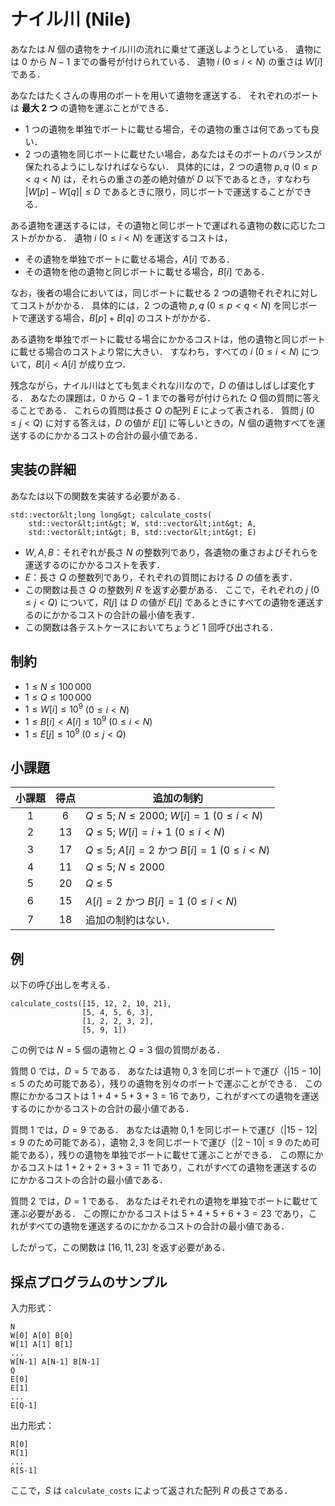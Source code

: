 # ナイル川 (Nile)

あなたは $N$ 個の遺物をナイル川の流れに乗せて運送しようとしている．
遺物には $0$ から $N-1$ までの番号が付けられている．
遺物 $i$ ($0 \leq i < N$) の重さは $W[i]$ である．

あなたはたくさんの専用のボートを用いて遺物を運送する．
それぞれのボートは **最大 $2$ つ** の遺物を運ぶことができる．

* $1$ つの遺物を単独でボートに載せる場合，その遺物の重さは何であっても良い．
* $2$ つの遺物を同じボートに載せたい場合，あなたはそのボートのバランスが保たれるようにしなければならない．
具体的には，$2$ つの遺物 $p,q$ ($0 \leq p < q < N$) は，それらの重さの差の絶対値が $D$ 以下であるとき，すなわち $|W[p] - W[q]| \leq D$ であるときに限り，同じボートで運送することができる．

ある遺物を運送するには，その遺物と同じボートで運ばれる遺物の数に応じたコストがかかる．
遺物 $i$ ($0 \leq i < N$) を運送するコストは，

* その遺物を単独でボートに載せる場合，$A[i]$ である．
* その遺物を他の遺物と同じボートに載せる場合，$B[i]$ である．

なお，後者の場合においては，同じボートに載せる $2$ つの遺物それぞれに対してコストがかかる．
具体的には，$2$ つの遺物 $p,q$ ($0 \leq p < q < N$) を同じボートで運送する場合，$B[p] + B[q]$ のコストがかかる．

ある遺物を単独でボートに載せる場合にかかるコストは，他の遺物と同じボートに載せる場合のコストより常に大きい．
すなわち，すべての $i$ ($0 \leq i < N$) について，$B[i] < A[i]$ が成り立つ．

残念ながら，ナイル川はとても気まぐれな川なので，$D$ の値はしばしば変化する．
あなたの課題は，$0$ から $Q-1$ までの番号が付けられた $Q$ 個の質問に答えることである．
これらの質問は長さ $Q$ の配列 $E$ によって表される．
質問 $j$ ($0 \leq j < Q$) に対する答えは，$D$ の値が $E[j]$ に等しいときの，$N$ 個の遺物すべてを運送するのにかかるコストの合計の最小値である．

## 実装の詳細

あなたは以下の関数を実装する必要がある．

```
std::vector&lt;long long&gt; calculate_costs(
    std::vector&lt;int&gt; W, std::vector&lt;int&gt; A, 
    std::vector&lt;int&gt; B, std::vector&lt;int&gt; E)
```

* $W, A, B$：それぞれが長さ $N$ の整数列であり，各遺物の重さおよびそれらを運送するのにかかるコストを表す．
* $E$：長さ $Q$ の整数列であり，それぞれの質問における $D$ の値を表す．
* この関数は長さ $Q$ の整数列 $R$ を返す必要がある．
ここで，それぞれの $j$ ($0 \leq j < Q$) について，$R[j]$ は $D$ の値が $E[j]$ であるときにすべての遺物を運送するのにかかるコストの合計の最小値を表す．
* この関数は各テストケースにおいてちょうど $1$ 回呼び出される．

## 制約

* $1 \leq N \leq 100\,000$
* $1 \leq Q \leq 100\,000$
* $1 \leq W[i] \leq 10^{9}$ ($0 \leq i < N$)
* $1 \leq B[i] < A[i] \leq 10^{9}$ ($0 \leq i < N$)
* $1 \leq E[j] \leq 10^{9}$ ($0 \leq j < Q$)

## 小課題

| 小課題 | 得点  | 追加の制約 |
| :-----: | :----: | ---------------------- |
| 1       | $6$    | $Q \leq 5$; $N \leq 2000$; $W[i] = 1$ ($0 \leq i < N$)
| 2       | $13$   | $Q \leq 5$; $W[i] = i+1$ ($0 \leq i < N$)
| 3       | $17$   | $Q \leq 5$; $A[i] = 2$ かつ $B[i] = 1$ ($0 \leq i < N$)
| 4       | $11$   | $Q \leq 5$; $N \leq 2000$
| 5       | $20$   | $Q \leq 5$
| 6       | $15$   | $A[i] = 2$ かつ $B[i] = 1$ ($0 \leq i < N$)
| 7       | $18$   | 追加の制約はない．

## 例

以下の呼び出しを考える．

```
calculate_costs([15, 12, 2, 10, 21],
                [5, 4, 5, 6, 3],
                [1, 2, 2, 3, 2],
                [5, 9, 1])
```

この例では $N = 5$ 個の遺物と $Q = 3$ 個の質問がある．

質問 $0$ では，$D = 5$ である．
あなたは遺物 $0, 3$ を同じボートで運び（$|15 - 10| \leq 5$ のため可能である），残りの遺物を別々のボートで運ぶことができる．
この際にかかるコストは $1+4+5+3+3 = 16$ であり，これがすべての遺物を運送するのにかかるコストの合計の最小値である．

質問 $1$ では，$D = 9$ である．
あなたは遺物 $0, 1$ を同じボートで運び（$|15 - 12| \leq 9$ のため可能である），遺物 $2, 3$ を同じボートで運び（$|2 - 10| \leq 9$ のため可能である），残りの遺物を単独でボートに載せて運ぶことができる．
この際にかかるコストは $1+2+2+3+3 = 11$ であり，これがすべての遺物を運送するのにかかるコストの合計の最小値である．

質問 $2$ では，$D = 1$ である．
あなたはそれぞれの遺物を単独でボートに載せて運ぶ必要がある．
この際にかかるコストは $5+4+5+6+3 = 23$ であり，これがすべての遺物を運送するのにかかるコストの合計の最小値である．

したがって，この関数は $[16, 11, 23]$ を返す必要がある．


## 採点プログラムのサンプル

入力形式：

```
N
W[0] A[0] B[0]
W[1] A[1] B[1]
...
W[N-1] A[N-1] B[N-1]
Q
E[0]
E[1]
...
E[Q-1]
```

出力形式：

```
R[0]
R[1]
...
R[S-1]
```

ここで，$S$ は `calculate_costs` によって返された配列 $R$ の長さである．